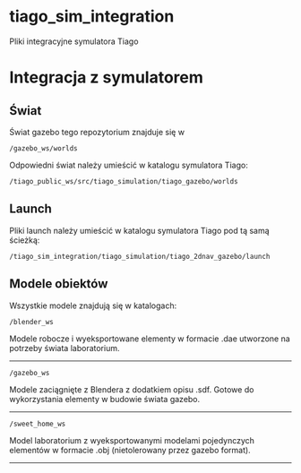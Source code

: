 # tiago_sim_integration
Pliki integracyjne symulatora Tiago

# Integracja z symulatorem
## Świat
Świat gazebo tego repozytorium znajduje się w
```
/gazebo_ws/worlds
```

Odpowiedni świat należy umieścić w katalogu symulatora Tiago:
```
/tiago_public_ws/src/tiago_simulation/tiago_gazebo/worlds
```

## Launch
Pliki launch należy umieścić w katalogu symulatora Tiago pod tą samą ścieżką:
```
/tiago_sim_integration/tiago_simulation/tiago_2dnav_gazebo/launch
```

## Modele obiektów
Wszystkie modele znajdują się w katalogach:
```
/blender_ws
```
Modele robocze i wyeksportowane elementy w formacie .dae utworzone na potrzeby świata laboratorium.

---

```
/gazebo_ws
```
Modele zaciągnięte z Blendera z dodatkiem opisu .sdf. Gotowe do wykorzystania elementy w budowie świata gazebo.

---

```
/sweet_home_ws
```
Model laboratorium z wyeksportowanymi modelami pojedynczych elementów w formacie .obj (nietolerowany przez gazebo format).

---
